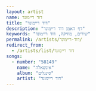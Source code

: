 ```yaml
---
layout: artist
name: דוד ריימונד
title: "דוד ריימונד"
description: "דף האמן דוד ריימונד"
keywords: "שירים, מוזיקה, דוד ריימונד"
permalink: /artists/דוד-ריימונד/
redirect_from:
  - /artists/list/דוד ריימונד
songs:
  - number: "58149"
    name: "אינשאלה"
    album: "סינגלים"
    artist: "דוד ריימונד"
---
```

